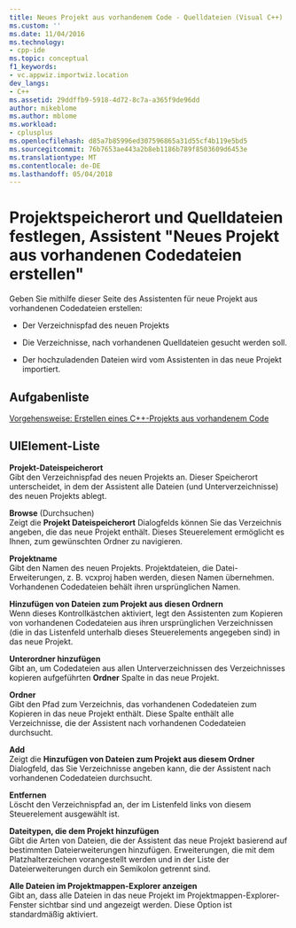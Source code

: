 ```yaml
---
title: Neues Projekt aus vorhandenem Code - Quelldateien (Visual C++) | Microsoft Docs
ms.custom: ''
ms.date: 11/04/2016
ms.technology:
- cpp-ide
ms.topic: conceptual
f1_keywords:
- vc.appwiz.importwiz.location
dev_langs:
- C++
ms.assetid: 29ddffb9-5918-4d72-8c7a-a365f9de96dd
author: mikeblome
ms.author: mblome
ms.workload:
- cplusplus
ms.openlocfilehash: d85a7b85996ed307596865a31d55cf4b119e5bd5
ms.sourcegitcommit: 76b7653ae443a2b8eb1186b789f8503609d6453e
ms.translationtype: MT
ms.contentlocale: de-DE
ms.lasthandoff: 05/04/2018
---
```

# <a name="specify-project-location-and-source-files-create-new-project-from-existing-code-files-wizard"></a>Projektspeicherort und Quelldateien festlegen, Assistent "Neues Projekt aus vorhandenen Codedateien erstellen"
Geben Sie mithilfe dieser Seite des Assistenten für neue Projekt aus vorhandenen Codedateien erstellen:  
  
-   Der Verzeichnispfad des neuen Projekts  
  
-   Die Verzeichnisse, nach vorhandenen Quelldateien gesucht werden soll.  
  
-   Der hochzuladenden Dateien wird vom Assistenten in das neue Projekt importiert.  
  
## <a name="task-list"></a>Aufgabenliste  
 [Vorgehensweise: Erstellen eines C++-Projekts aus vorhandenem Code](../ide/how-to-create-a-cpp-project-from-existing-code.md)  
  
## <a name="uielement-list"></a>UIElement-Liste  
 **Projekt-Dateispeicherort**  
 Gibt den Verzeichnispfad des neuen Projekts an. Dieser Speicherort unterscheidet, in dem der Assistent alle Dateien (und Unterverzeichnisse) des neuen Projekts ablegt.  
  
 **Browse** (Durchsuchen)  
 Zeigt die **Projekt Dateispeicherort** Dialogfelds können Sie das Verzeichnis angeben, die das neue Projekt enthält. Dieses Steuerelement ermöglicht es Ihnen, zum gewünschten Ordner zu navigieren.  
  
 **Projektname**  
 Gibt den Namen des neuen Projekts. Projektdateien, die Datei-Erweiterungen, z. B. vcxproj haben werden, diesen Namen übernehmen. Vorhandenen Codedateien behält ihren ursprünglichen Namen.  
  
 **Hinzufügen von Dateien zum Projekt aus diesen Ordnern**  
 Wenn dieses Kontrollkästchen aktiviert, legt den Assistenten zum Kopieren von vorhandenen Codedateien aus ihren ursprünglichen Verzeichnissen (die in das Listenfeld unterhalb dieses Steuerelements angegeben sind) in das neue Projekt.  
  
 **Unterordner hinzufügen**  
 Gibt an, um Codedateien aus allen Unterverzeichnissen des Verzeichnisses kopieren aufgeführten **Ordner** Spalte in das neue Projekt.  
  
 **Ordner**  
 Gibt den Pfad zum Verzeichnis, das vorhandenen Codedateien zum Kopieren in das neue Projekt enthält. Diese Spalte enthält alle Verzeichnisse, die der Assistent nach vorhandenen Codedateien durchsucht.  
  
 **Add**  
 Zeigt die **Hinzufügen von Dateien zum Projekt aus diesem Ordner** Dialogfeld, das Sie Verzeichnisse angeben kann, die der Assistent nach vorhandenen Codedateien durchsucht.  
  
 **Entfernen**  
 Löscht den Verzeichnispfad an, der im Listenfeld links von diesem Steuerelement ausgewählt ist.  
  
 **Dateitypen, die dem Projekt hinzufügen**  
 Gibt die Arten von Dateien, die der Assistent das neue Projekt basierend auf bestimmten Dateierweiterungen hinzufügen. Erweiterungen, die mit dem Platzhalterzeichen vorangestellt werden und in der Liste der Dateierweiterungen durch ein Semikolon getrennt sind.  
  
 **Alle Dateien im Projektmappen-Explorer anzeigen**  
 Gibt an, dass alle Dateien in das neue Projekt im Projektmappen-Explorer-Fenster sichtbar sind und angezeigt werden. Diese Option ist standardmäßig aktiviert.